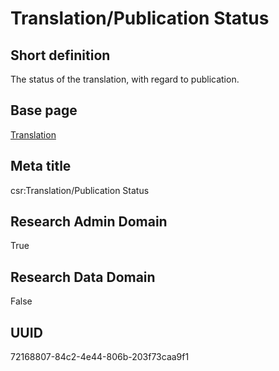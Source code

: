 # Translation/Publication Status
## Short definition
The status of the translation, with regard to publication.
## Base page
[Translation](https://github.com/EuroCRIS/CASRAI-Dictionairies/blob/main/Objects/Translation.md)
## Meta title
csr:Translation/Publication Status
## Research Admin Domain
True
## Research Data Domain
False
## UUID
72168807-84c2-4e44-806b-203f73caa9f1
